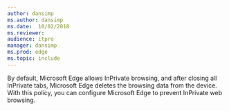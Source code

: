 ```yaml
---
author: dansimp
ms.author: dansimp
ms.date:  10/02/2018
ms.reviewer: 
audience: itpromanager: dansimp
ms.prod: edge
ms.topic: include
---
```


By default, Microsoft Edge allows InPrivate browsing, and after closing all InPrivate tabs, Microsoft Edge deletes the browsing data from the device.  With this policy, you can configure Microsoft Edge to prevent InPrivate web browsing.
